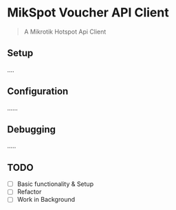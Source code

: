 # MikSpot Voucher API Client
>A Mikrotik Hotspot Api Client


## Setup
....

## Configuration
......

## Debugging

.....

## TODO
- [ ] Basic functionality & Setup
- [ ] Refactor
- [ ] Work in Background
